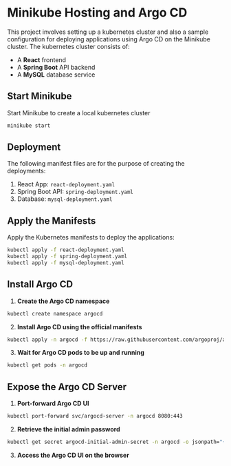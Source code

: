 # Minikube Hosting and Argo CD

This project involves setting up a kubernetes cluster and also a sample configuration for deploying applications using Argo CD on the Minikube cluster. The kubernetes cluster consists of:

- A **React** frontend
- A **Spring Boot** API backend
- A **MySQL** database service

## Start Minikube
Start Minikube to create a local kubernetes cluster
```bash
minikube start
```

## Deployment
The following manifest files are for the purpose of creating the deployments:
1. React App: `react-deployment.yaml`
2. Spring Boot API: `spring-deployment.yaml`
3. Database: `mysql-deployment.yaml`

## Apply the Manifests
Apply the Kubernetes manifests to deploy the applications:
```bash
kubectl apply -f react-deployment.yaml
kubectl apply -f spring-deployment.yaml
kubectl apply -f mysql-deployment.yaml
```

## Install Argo CD
1. **Create the Argo CD namespace**
```bash
kubectl create namespace argocd
```

2. **Install Argo CD using the official manifests**
```bash
kubectl apply -n argocd -f https://raw.githubusercontent.com/argoproj/argo-cd/stable/manifests/install.yaml
```

3. **Wait for Argo CD pods to be up and running**
```bash
kubectl get pods -n argocd
```

## Expose the Argo CD Server
1. **Port-forward Argo CD UI**
```bash
kubectl port-forward svc/argocd-server -n argocd 8080:443
```

2. **Retrieve the initial admin password**
```bash
kubectl get secret argocd-initial-admin-secret -n argocd -o jsonpath="{.data.password}" | base64 -d
```

3. **Access the Argo CD UI on the browser**






